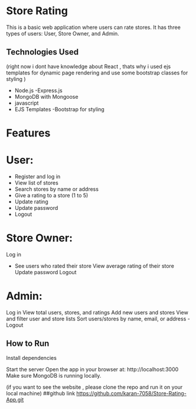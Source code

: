 # Store Rating     

This is a basic web application where users can rate stores. It has three types of users: User, Store Owner, and Admin.

## Technologies Used
(right now i dont have knowledge about React , thats why i used ejs templates for dynamic page rendering and use some bootstrap classes for styling )

- Node.js
-Express.js
- MongoDB with Mongoose
- javascript
- EJS Templates
-Bootstrap for styling


# Features
# User:
- Register and log in
- View list of stores
- Search stores by name or address
- Give a rating to a store (1 to 5)
- Update rating
- Update password
- Logout

# Store Owner:
Log in
- See users who rated their store
 View average rating of their store
 Update password
 Logout

# Admin:
Log in
 View total users, stores, and ratings
 Add new users and stores
 View and filter user and store lists
 Sort users/stores by name, email, or address
-Logout

## How to Run
 Install dependencies

Start the server
Open the app in your browser at:  http://localhost:3000
Make sure MongoDB is running locally.

(if you want to see the website , please clone the repo and run it on your local machine)
##github link
https://github.com/karan-7058/Store-Rating-App.git

